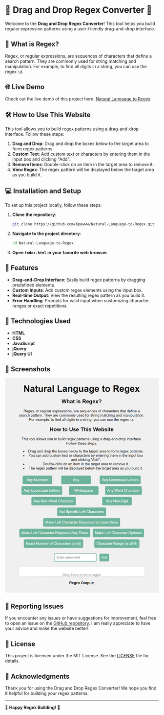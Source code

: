 # 🎉 Drag and Drop Regex Converter 🎉

Welcome to the **Drag and Drop Regex Converter**! This tool helps you build regular expression patterns using a user-friendly drag-and-drop interface.

## 📖 What is Regex?

Regex, or regular expressions, are sequences of characters that define a search pattern. They are commonly used for string matching and manipulation. For example, to find all digits in a string, you can use the regex `\d`.

## 🌐 Live Demo

Check out the live demo of this project here: [Natural Language to Regex](http://natural-language-to-regex.s3-website.us-east-2.amazonaws.com/)

## 🛠️ How to Use This Website

This tool allows you to build regex patterns using a drag-and-drop interface. Follow these steps:

1. **Drag and Drop**: Drag and drop the boxes below to the target area to form regex patterns.
2. **Custom Text**: Add custom text or characters by entering them in the input box and clicking "Add".
3. **Remove Items**: Double-click on an item in the target area to remove it.
4. **View Regex**: The regex pattern will be displayed below the target area as you build it.

## 💻 Installation and Setup

To set up this project locally, follow these steps:

1. **Clone the repository**:
    ```sh
    git clone https://github.com/Kpewww/Natural-Language-to-Regex.git
    ```
2. **Navigate to the project directory**:
    ```sh
    cd Natural-Language-to-Regex
    ```
3. **Open `index.html` in your favorite web browser**.

## 📝 Features

- **Drag-and-Drop Interface**: Easily build regex patterns by dragging predefined elements.
- **Custom Inputs**: Add custom regex elements using the input box.
- **Real-time Output**: View the resulting regex pattern as you build it.
- **Error Handling**: Prompts for valid input when customizing character ranges or exact repetitions.

## 🔧 Technologies Used

- **HTML**
- **CSS**
- **JavaScript**
- **jQuery**
- **jQuery UI**

## 📸 Screenshots

![Screenshot](Web_Screenshot.png)

## 🐛 Reporting Issues

If you encounter any issues or have suggestions for improvement, feel free to open an issue on the [GitHub repository](https://github.com/Kpewww/Natural-Language-to-Regex/issues).
I am really appreciate to have your advice and make the website better!

## 📄 License

This project is licensed under the MIT License. See the [LICENSE](LICENSE) file for details.

## 👏 Acknowledgments

Thank you for using the Drag and Drop Regex Converter! We hope you find it helpful for building your regex patterns.

---

🚀 **Happy Regex Building!** 🚀

